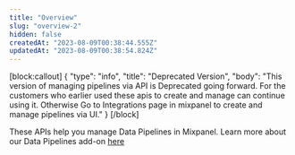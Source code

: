 ```yaml
---
title: "Overview"
slug: "overview-2"
hidden: false
createdAt: "2023-08-09T00:38:44.555Z"
updatedAt: "2023-08-09T00:38:54.824Z"
---
```

[block:callout]
 {
   "type": "info",
   "title": "Deprecated Version",
   "body": "This version of managing pipelines via API is Deprecated going forward. For the customers who earlier used these apis to create and manage can continue using it. Otherwise Go to Integrations page in mixpanel to create and manage pipelines via UI."
 }
[/block]

These APIs help you manage Data Pipelines in Mixpanel. Learn more about our Data Pipelines add-on [here](https://docs.mixpanel.com/docs/other-bits/data-pipelines)
